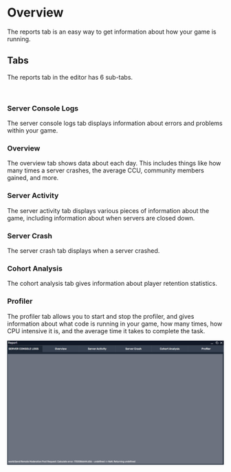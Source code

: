# Overview

The reports tab is an easy way to get information about how your game is running.

## Tabs

The reports tab in the editor has 6 sub-tabs.

<br>

### Server Console Logs

The server console logs tab displays information about errors and problems within your game.

### Overview

The overview tab shows data about each day. This includes things like how many times a server crashes, the average CCU, community members gained, and more.

### Server Activity

The server activity tab displays various pieces of information about the game, including information about when servers are closed down.

### Server Crash

The server crash tab displays when a server crashed.

### Cohort Analysis

The cohort analysis tab gives information about player retention statistics.

### Profiler

The profiler tab allows you to start and stop the profiler, and gives information about what code is running in your game, how many times, how CPU intensive it is, and the average time it takes to complete the task.

![The reports tab](img/reportmenu.png)

